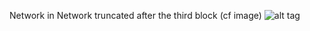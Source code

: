 Network in Network truncated after the third block (cf image)
![alt tag](https://github.com/alexattia/Deep-Learning/blob/master/Result/Truncate%201/NiN1.png)
